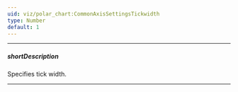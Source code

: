```yaml
---
uid: viz/polar_chart:CommonAxisSettingsTickwidth
type: Number
default: 1
---
```

---
##### shortDescription
Specifies tick width.

---
